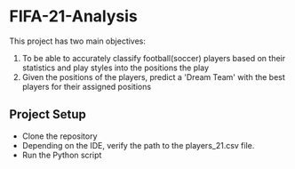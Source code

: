 # FIFA-21-Analysis

This project has two main objectives:
1. To be able to accurately classify football(soccer) players based on their statistics  and play styles into the positions the play
2. Given the positions of the players, predict a 'Dream Team' with the best players for their assigned positions

## Project Setup
- Clone the repository
- Depending on the IDE, verify the path to the players_21.csv file. 
- Run the Python script
